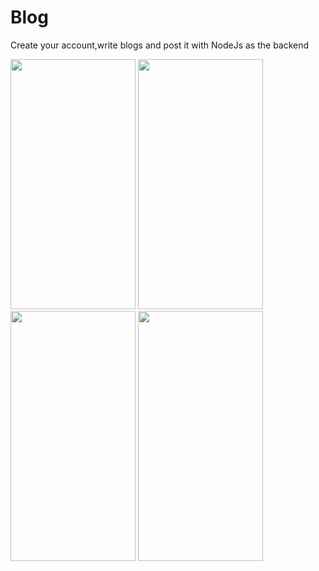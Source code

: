# Blog
Create your account,write blogs and post it with NodeJs as the backend

<img src="https://user-images.githubusercontent.com/30018260/120892582-b99f0800-c62c-11eb-99d4-c1d1b3c45196.png" width="200" height="400" /> <img src="https://user-images.githubusercontent.com/30018260/120892565-a12eed80-c62c-11eb-80dd-af909c237b5c.png" width="200" height="400" /> <img src="https://user-images.githubusercontent.com/30018260/120892613-dd624e00-c62c-11eb-87b6-cfb2661d4df4.png" width="200" height="400" /> <img src="https://user-images.githubusercontent.com/30018260/120892639-f3700e80-c62c-11eb-9464-45b47009f9f8.png" width="200" height="400" />





